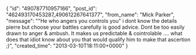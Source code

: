  {
   "id": "490787710957166",
   "post_id": "462493170453287_490612267641377",
   "from_name": "Mick Parker",
   "message": "\"He who angers you controls you\" i dont know the details pierre but choose your battles carefully is good advice. Dont be too easily drawn to anger & ambush. It makes us predictable & cointrolable .... what does that idiot know about you that would qualify him to make that ascertion ;)",
   "created_time": "2013-03-10T18:11:00+0000"
 }
